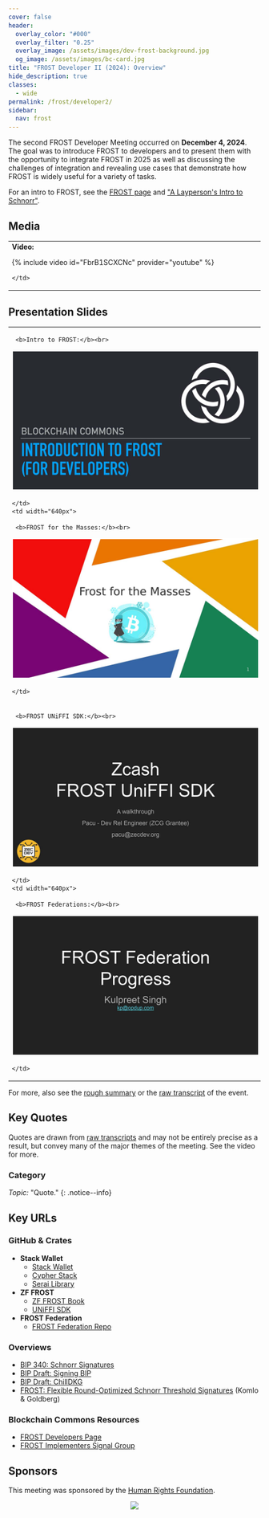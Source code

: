 ```yaml
---
cover: false
header:
  overlay_color: "#000"
  overlay_filter: "0.25"
  overlay_image: /assets/images/dev-frost-background.jpg
  og_image: /assets/images/bc-card.jpg
title: "FROST Developer II (2024): Overview"
hide_description: true
classes:
  - wide
permalink: /frost/developer2/
sidebar:
  nav: frost
---
```


The second FROST Developer Meeting occurred on **December 4, 2024**. The goal was to introduce FROST to developers and to present them with the opportunity to integrate FROST in 2025 as well as discussing the challenges of integration and revealing use cases that demonstrate how FROST is widely useful for a variety of tasks.

For an intro to FROST, see the [FROST page](/frost/) and ["A Layperson's Intro to Schnorr"](https://www.blockchaincommons.com/musings/Schnorr-Intro/).

## Media

<table width="100%">
  <tr>
    <td width="640px">
      <b>Video:</b>

{% include video id="FbrB1SCXCNc" provider="youtube" %}

    </td>
  </tr>
</table>

## Presentation Slides

<table width="100%">
  <tr>
    <td width="640px">

     <b>Intro to FROST:</b><br>

<a href="/assets/pdfs/frost-dev2-intro.pdf"><img src="/assets/pdfs/frost-dev2-intro.jpg" style="border:2px solid white"></a>

    </td>
    <td width="640px">

     <b>FROST for the Masses:</b><br>

<a href="/assets/pdfs/frost-dev2-stack.pdf"><img src="/assets/pdfs/frost-dev2-stack.jpg" style="border:2px solid white"></a>

    </td>
  </tr>
  <tr>
    <td width="640px">

     <b>FROST UNiFFI SDK:</b><br>

<a href="/assets/pdfs/frost-dev2-uniffi.pdf"><img src="/assets/pdfs/frost-dev2-uniffi.jpg" style="border:2px solid white"></a>

    </td>
    <td width="640px">

     <b>FROST Federations:</b><br>

<a href="/assets/pdfs/frost-dev2-federation.pdf"><img src="/assets/pdfs/frost-dev2-federation.jpg" style="border:2px solid white"></a>

    </td>
  </tr>
</table>

For more, also see the [rough summary](/frost/developer2/summary/) or the [raw transcript](/frost/developer2/transcript) of the event.

## Key Quotes

Quotes are drawn from [raw transcripts](/frost/meeting2/transcript/) and may not be entirely precise as a result, but convey many of the major themes of the meeting. See the video for more.

### Category

_Topic:_ "Quote."
{: .notice--info}

## Key URLs

### GitHub & Crates

* **Stack Wallet**
   * [Stack Wallet](https://stackwallet.com/)
   * [Cypher Stack](https://cypherstack.com/)
   * [Serai Library](https://crates.io/crates/bitcoin-serai)
* **ZF FROST**
   * [ZF FROST Book](https://frost.zfnd.org/)
   * [UNiFFI SDK](https://github.com/zecdev/frost-uniffi-sdk)
* **FROST Federation**
   * [FROST Federation Repo](https://github.com/pool2win/frost-federation)
  
### Overviews

* [BIP 340: Schnorr Signatures](https://github.com/bitcoin/bips/blob/master/bip-0340.mediawiki)
* [BIP Draft: Signing BIP](https://github.com/siv2r/bip-frost-signing)
* [BIP Draft: ChillDKG](https://github.com/BlockstreamResearch/bip-frost-dkg)
* [FROST: Flexible Round-Optimized Schnorr Threshold Signatures](https://eprint.iacr.org/2020/852) (Komlo & Goldberg)

### Blockchain Commons Resources

* [FROST Developers Page](https://developer.blockchaincommons.com/frost/)
* [FROST Implementers Signal Group](https://signal.group/#CjQKICnRahYHb6OM8OtK6CZgyb0nDwUXiBwly9ZC9nNXlC2HEhAlpdqY9LqSoX0zdbUVCs9Z)

## Sponsors

This meeting was sponsored by the [Human Rights Foundation](https://hrf.org/).

<center><a href="https://hrf.org/"><img src="https://www.blockchaincommons.com/images/sponsors/hrf-white.png"></a></center>

